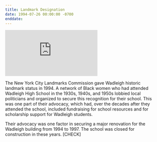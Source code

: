 ```yaml
---
title: Landmark Designation
date: 1994-07-26 00:00:00 -0700
enddate: 
---
```


![](http://s-media.nyc.gov/agencies/lpc/lp/1840.pdf)

The New York City Landmarks Commission gave Wadleigh historic landmark status in 1994. A network of Black women who had attended Wadleigh High School in the 1930s, 1940s, and 1950s lobbied local politicians and organized to secure this recognition for their school. This was one part of their advocacy, which had, over the decades after they attended the school, included fundraising for school resources and for scholarship support for Wadleigh students. 

Their advocacy was one factor in securing a major renovation for the Wadleigh building from 1994 to 1997. The school was closed for construction in these years. [CHECK]

